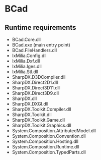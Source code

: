 BCad
====

Runtime requirements
--------------------
* BCad.Core.dll
* BCad.exe (main entry point)
* BCad.FileHandlers.dll
* IxMilia.Config.dll
* IxMilia.Dxf.dll
* IxMilia.Iges.dll
* IxMilia.Stl.dll
* SharpDX.D3DCompiler.dll
* SharpDX.Direct2D1.dll
* SharpDX.Direct3D11.dll
* SharpDX.Direct3D9.dll
* SharpDX.dll
* SharpDX.DXGI.dll
* SharpDX.Toolkit.Compiler.dll
* SharpDX.Toolkit.dll
* SharpDX.Toolkit.Game.dll
* SharpDX.Toolkit.Graphics.dll
* System.Composition.AttributedModel.dll
* System.Composition.Convention.dll
* System.Composition.Hosting.dll
* System.Composition.Runtime.dll
* System.Composition.TypedParts.dll